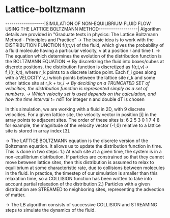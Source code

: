 # Lattice-boltzmann
-------------------|SIMULATION OF NON-EQUILIBRIUM FLUID FLOW USING THE LATTICE BOLTZMANN METHOD-------------------|
Algorithm details are provided in "Graduate texts in physics: The Lattice Boltzmann Method - Principles and Practice"
-> The basic idea is to work with the DISTRIBUTION FUNCTION f(r,t,v) of the fluid, which gives the probability of a fluid
molecule having a particular velocity, v at a position r and time t.
-> The equation which determines the evolution of the distribution function is the BOLTZMANN EQUATION
-> By discretizing the fluid into boxes/cubes at discrete positions, the distribution function is discretized as
    f(r,t,v)-> f_i(r_k,t), where r_k points to a discrete lattice point. Each f_i goes along with a VELOCITY v_i
    which points between the lattice site r_k and some other lattice site at r_k + t*v_i
-> By deciding on a TRUNCATED SET of velocities, the distribution function is represented simply as a set of numbers.
-> Which velocity set is used depends on the calculation, and how the time interval t= n*dT for integer n and double dT is
chosen

In this simulation, we are working with a fluid in 2D, with 9 discrete velocities. For a given lattice site, the velocity 
vector in position [i] in the array points to adjacent sites. The order of these sites is:
        6 2 5
        3 0 1
        7 4 8
for example, the magnitude of the velocity vector (-1,0) relative to a lattice site is stored in array index [3].

-> The LATTICE BOLTZMANN equation is the discrete version of the Boltzmann equation. It allows us to update the distribution
function in time. This is done in two steps:
1.) At each site at a given time, the system is in a non-equilibrium distribution. If particles are constrained so that
they cannot move between lattice sites, then this distribution is assumed to relax to equilibrium at some characteristic
rate, due to collisions between molecules in the fluid. In practice, the timestep of our simulation is smaller than this
relaxation time, so a COLLISION function has been written to take into account partial relaxation of the distribution
2.) Particles with a given distribution are STREAMED to neighboring sites, representing the advection of matter.

-> The LB algorithm consists of successive COLLISION and STREAMING steps to simulate the dynamics of the fluid.
